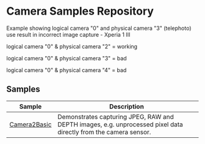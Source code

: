 # Camera Samples Repository

Example showing logical camera "0" and physical camera "3" (telephoto) use result in incorrect image capture - Xperia 1 III

logical camera "0" & physical camera "2" = working

logical camera "0" & physical camera "3" = bad

logical camera "0" & physical camera "4" = bad

## Samples

| Sample                                    | Description  |
| ----------------------------------------- | ------------ |
| [Camera2Basic](Camera2Basic)              | Demonstrates capturing JPEG, RAW and DEPTH images, e.g. unprocessed pixel data directly from the camera sensor. |

